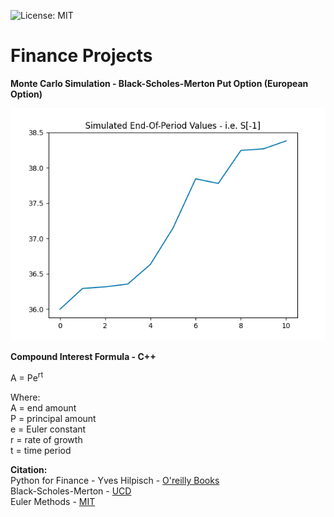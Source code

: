 ![License: MIT](https://img.shields.io/badge/License-MIT-blue.svg) 

# Finance Projects    

**Monte Carlo Simulation - Black-Scholes-Merton Put Option (European Option)**        

![image](MonteCarlo/monte_carlo_plot.png)   

**Compound Interest Formula - C++**  

A = Pe<sup>rt</sup>  

Where:   
A = end amount    
P = principal amount    
e = Euler constant   
r = rate of growth   
t = time period    


**Citation:**   
Python for Finance - Yves Hilpisch - [O'reilly Books]( https://learning.oreilly.com/library/view/python-for-finance/9781491945360/)  
Black-Scholes-Merton - [UCD](https://maths.ucd.ie/courses/mst3024/section4-3.pdf)  
Euler Methods - [MIT](https://web.mit.edu/10.001/Web/Course_Notes/Differential_Equations_Notes/node3.html)  
